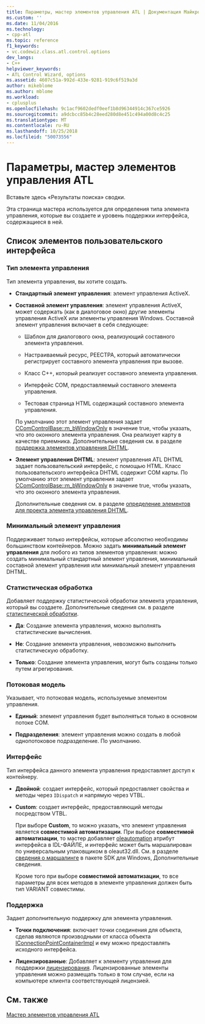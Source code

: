 ```yaml
---
title: Параметры, мастер элементов управления ATL | Документация Майкрософт
ms.custom: ''
ms.date: 11/04/2016
ms.technology:
- cpp-atl
ms.topic: reference
f1_keywords:
- vc.codewiz.class.atl.control.options
dev_langs:
- C++
helpviewer_keywords:
- ATL Control Wizard, options
ms.assetid: 4607c51a-992d-433e-9281-919c6f519a3d
author: mikeblome
ms.author: mblome
ms.workload:
- cplusplus
ms.openlocfilehash: 9c1acf9602dedf0eef1b8d96344914c367ce5926
ms.sourcegitcommit: a9dcbcc85b4c28eed280d8e451c494a00d8c4c25
ms.translationtype: MT
ms.contentlocale: ru-RU
ms.lasthandoff: 10/25/2018
ms.locfileid: "50073556"
---
```

# <a name="options-atl-control-wizard"></a>Параметры, мастер элементов управления ATL

Вставьте здесь «Результаты поиска» сводки.

Эта страница мастера используется для определения типа элемента управления, которые вы создаете и уровень поддержки интерфейса, содержащиеся в ней.

## <a name="uielement-list"></a>Список элементов пользовательского интерфейса

### <a name="control-type"></a>Тип элемента управления

Тип элемента управления, вы хотите создать.

- **Стандартный элемент управления**: элемент управления ActiveX.

- **Составной элемент управления**: элемент управления ActiveX, может содержать (как в диалоговое окно) другие элементы управления ActiveX или элементы управления Windows. Составной элемент управления включает в себя следующее:

   - Шаблон для диалогового окна, реализующий составного элемента управления.

   - Настраиваемый ресурс, РЕЕСТРА, который автоматически регистрирует составного элемента управления при вызове.

   - Класс C++, который реализует составного элемента управления.

   - Интерфейс COM, предоставляемый составного элемента управления.

   - Тестовая страница HTML содержащий составного элемента управления.

   По умолчанию этот элемент управления задает [CComControlBase::m_bWindowOnly](../../atl/reference/ccomcontrolbase-class.md#m_bwindowonly) в значение true, чтобы указать, что это оконного элемента управления. Она реализует карту в качестве приемника. Дополнительные сведения см. в разделе [поддержка элементов управления DHTML](../../atl/atl-support-for-dhtml-controls.md).

- **Элемент управления DHTML**: элемент управления ATL DHTML задает пользовательский интерфейс, с помощью HTML. Класс пользовательского интерфейса DHTML содержит COM карты. По умолчанию этот элемент управления задает [CComControlBase::m_bWindowOnly](../../atl/reference/ccomcontrolbase-class.md#m_bwindowonly) в значение true, чтобы указать, что это оконного элемента управления.

   Дополнительные сведения см. в разделе [определение элементов для проекта элемента управления DHTML](../../atl/identifying-the-elements-of-the-dhtml-control-project.md).

### <a name="minimal-control"></a>Минимальный элемент управления

Поддерживает только интерфейсы, которые абсолютно необходимы большинством контейнеров. Можно задать **минимальный элемент управления** для любого из типов элементов управления: можно создать минимальный стандартный элемент управления, минимальный составной элемент управления или минимальный элемент управления DHTML.

### <a name="aggregation"></a>Статистическая обработка

Добавляет поддержку статистической обработки элемента управления, который вы создаете. Дополнительные сведения см. в разделе [статистической обработки](../../atl/aggregation.md).

- **Да**: Создание элемента управления, можно выполнять статистические вычисления.

- **Не**: Создание элемента управления, невозможно выполнить статистическую обработку.

- **Только**: Создание элемента управления, могут быть созданы только путем агрегирования.

### <a name="threading-model"></a>Потоковая модель

Указывает, что потоковая модель, используемые элементом управления.

- **Единый**: элемент управления будет выполняться только в основном потоке COM.

- **Подразделения**: элемент управления можно создать в любой однопотоковое подразделение. По умолчанию.

### <a name="interface"></a>Интерфейс

Тип интерфейса данного элемента управления предоставляет доступ к контейнеру.

- **Двойной**: создает интерфейс, который предоставляет свойства и методы через `IDispatch` и напрямую через VTBL.

- **Custom**: создает интерфейс, предоставляющий методы посредством VTBL.

   При выборе **Custom**, то можно указать, что элемент управления является **совместимой автоматизации**. При выборе **совместимой автоматизации**, то мастер добавляет [oleautomation](../../windows/oleautomation.md) атрибут интерфейса в IDL-ФАЙЛЕ, и интерфейс может быть маршалирован по универсальным упаковщиком в oleaut32.dll. См. в разделе [сведения о маршалинге](/windows/desktop/com/marshaling-details) в пакете SDK для Windows, Дополнительные сведения.

   Кроме того при выборе **совместимой автоматизации**, то все параметры для всех методов в элементе управления должен быть тип VARIANT совместимы.

### <a name="support"></a>Поддержка

Задает дополнительную поддержку для элемента управления.

- **Точки подключения**: включает точки соединения для объекта, сделав являются производными от класса объекта [IConnectionPointContainerImpl](../../atl/reference/iconnectionpointcontainerimpl-class.md) и ему можно предоставлять исходного интерфейса.

- **Лицензированные**: Добавляет к элементу управления для поддержки [лицензирования](/windows/desktop/com/licensing). Лицензированные элементы управления можно размещать только в том случае, если на компьютере клиента соответствующей лицензией.

## <a name="see-also"></a>См. также

[Мастер элементов управления ATL](../../atl/reference/atl-control-wizard.md)

